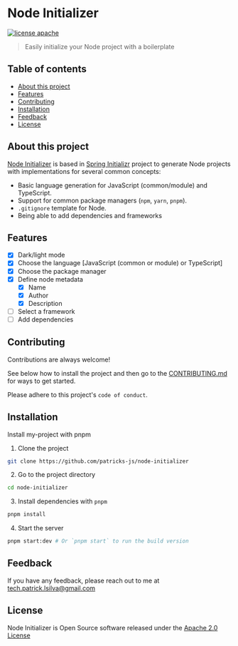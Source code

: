 # Node Initializer

[![license apache](https://img.shields.io/badge/license-Apache2.0-red.svg)](./LICENSE)

> Easily initialize your Node project with a boilerplate

## Table of contents

- [About this project](#about-this-project)
- [Features](#features)
- [Contributing](#contributing)
- [Installation](#installation)
- [Feedback](#feedback)
- [License](#license)

## About this project

[Node Initializer](http://github.com/patricks-js/node-initializer) is based in [Spring Initializr](https://start.spring.io) project to generate Node projects with implementations for several common concepts:

- Basic language generation for JavaScript (common/module) and TypeScript.
- Support for common package managers (`npm`, `yarn`, `pnpm`).
- `.gitignore` template for Node.
- Being able to add dependencies and frameworks

## Features

- [x] Dark/light mode
- [x] Choose the language [JavaScript (common or module) or TypeScript]
- [x] Choose the package manager
- [x] Define node metadata
  - [x] Name
  - [x] Author
  - [x] Description
- [ ] Select a framework
- [ ] Add dependencies

## Contributing

Contributions are always welcome!

See below how to install the project and then go to the [CONTRIBUTING.md](./docs/CONTRIBUTING.md) for ways to get started.

Please adhere to this project's `code of conduct`.

## Installation

Install my-project with pnpm

1. Clone the project

```bash
git clone https://github.com/patricks-js/node-initializer
```

2. Go to the project directory

```bash
cd node-initializer
```

3. Install dependencies with `pnpm`

```bash
pnpm install
```

4. Start the server

```bash
pnpm start:dev # Or `pnpm start` to run the build version
```

## Feedback

If you have any feedback, please reach out to me at tech.patrick.lsilva@gmail.com

## License

Node Initializer is Open Source software released under the [Apache 2.0 License](https://www.apache.org/licenses/LICENSE-2.0.html)
